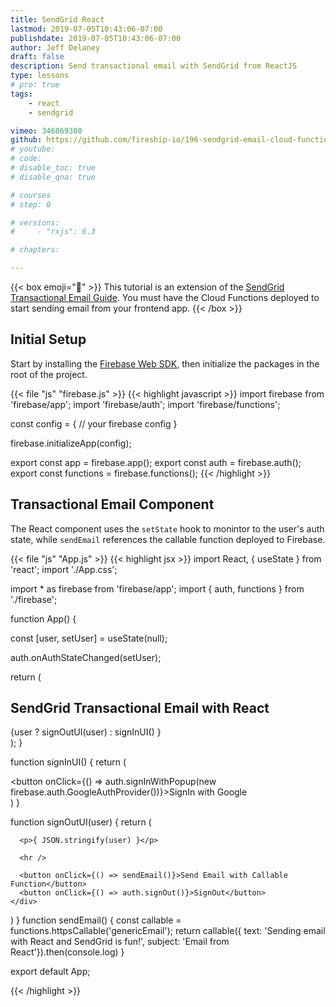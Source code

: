 ```yaml
---
title: SendGrid React
lastmod: 2019-07-05T10:43:06-07:00
publishdate: 2019-07-05T10:43:06-07:00
author: Jeff Delaney
draft: false
description: Send transactional email with SendGrid from ReactJS
type: lessons
# pro: true
tags: 
    - react
    - sendgrid

vimeo: 346869300
github: https://github.com/fireship-io/196-sendgrid-email-cloud-functions
# youtube: 
# code: 
# disable_toc: true
# disable_qna: true

# courses
# step: 0

# versions: 
#     - "rxjs": 6.3

# chapters:

---
```


{{< box emoji="👀" >}}
This tutorial is an extension of the <a href="/lessons/sendgrid-transactional-email-guide/">SendGrid Transactional Email Guide</a>. You must have the Cloud Functions deployed to start sending email from your frontend app. 
{{< /box >}}


## Initial Setup

Start by installing the [Firebase Web SDK](https://firebase.google.com/docs/web/setup), then initialize the packages in the root of the project.  

{{< file "js" "firebase.js" >}}
{{< highlight javascript >}}
import firebase from 'firebase/app';
import 'firebase/auth';
import 'firebase/functions';

const config = {
 // your firebase config
}

firebase.initializeApp(config);

export const app = firebase.app();
export const auth = firebase.auth();
export const functions = firebase.functions();
{{< /highlight >}}


## Transactional Email Component

The React component uses the `setState` hook to monintor to the user's auth state, while `sendEmail` references the callable function deployed to Firebase.

{{< file "js" "App.js" >}}
{{< highlight jsx >}}
import React, { useState } from 'react';
import './App.css';

import * as firebase from 'firebase/app';
import { auth, functions } from './firebase';

function App() {

  const [user, setUser] = useState(null);

  auth.onAuthStateChanged(setUser);

  return (
    <div className="App">
      <h2>SendGrid Transactional Email with React</h2>
      {user ? signOutUI(user) : signInUI() }
    </div>
  );
}

function signInUI() {
  return (
    <div>
      <button onClick={() => auth.signInWithPopup(new firebase.auth.GoogleAuthProvider())}>SignIn with Google</button>
    </div>
  )
}

function signOutUI(user) {
  return (
    <div>
      
      <p>{ JSON.stringify(user) }</p>

      <hr />

      <button onClick={() => sendEmail()}>Send Email with Callable Function</button>
      <button onClick={() => auth.signOut()}>SignOut</button>
    </div>
  )
}
function sendEmail() {
  const callable = functions.httpsCallable('genericEmail');
  return callable({ text: 'Sending email with React and SendGrid is fun!', subject: 'Email from React'}).then(console.log)
}

export default App;

{{< /highlight >}}
